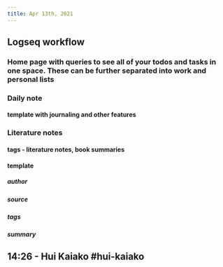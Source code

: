 ```yaml
---
title: Apr 13th, 2021
---
```


## Logseq workflow
### Home page with queries to see all of your todos and tasks in one space.  These can be further separated into work and personal lists
### Daily note
#### template with journaling and other features
### Literature notes
#### tags - literature notes, book summaries
#### template
##### author
##### source
##### tags
##### summary
## 14:26 - Hui Kaiako #hui-kaiako
##
